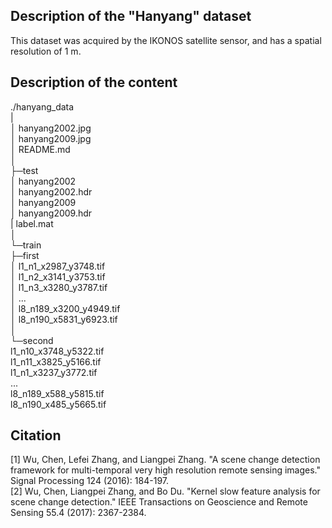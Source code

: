 ## Description of the "Hanyang" dataset
This dataset was acquired by the IKONOS satellite sensor, and has a spatial resolution of 1 m.  

## Description of the content

./hanyang_data  
|  
│  hanyang2002.jpg  
│  hanyang2009.jpg  
│  README.md   
│  
├─test  
│      hanyang2002  
│      hanyang2002.hdr  
│      hanyang2009  
│      hanyang2009.hdr  
|      label.mat  
│  
└─train  
    ├─first  
    │       l1_n1_x2987_y3748.tif  
    │       l1_n2_x3141_y3753.tif  
    │       l1_n3_x3280_y3787.tif  
    │       ...  
    │       l8_n189_x3200_y4949.tif  
    │       l8_n190_x5831_y6923.tif  
    │  
    └─second  
            l1_n10_x3748_y5322.tif  
            l1_n11_x3825_y5166.tif  
            l1_n1_x3237_y3772.tif  
            ...  
            l8_n189_x588_y5815.tif  
            l8_n190_x485_y5665.tif  

## Citation

[1] Wu, Chen, Lefei Zhang, and Liangpei Zhang. "A scene change detection framework for multi-temporal very high resolution remote sensing images." Signal Processing 124 (2016): 184-197.  
[2] Wu, Chen, Liangpei Zhang, and Bo Du. "Kernel slow feature analysis for scene change detection." IEEE Transactions on Geoscience and Remote Sensing 55.4 (2017): 2367-2384.
